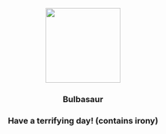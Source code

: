 <p align="center">
    <img src="https://raw.githubusercontent.com/PokeAPI/sprites/master/sprites/pokemon/1.png" width="150" height="150">
</p>
<h3 align="center"> <b>Bulbasaur</b></h3>
<h3 align="center">Have a terrifying day! (contains irony)</h3>
